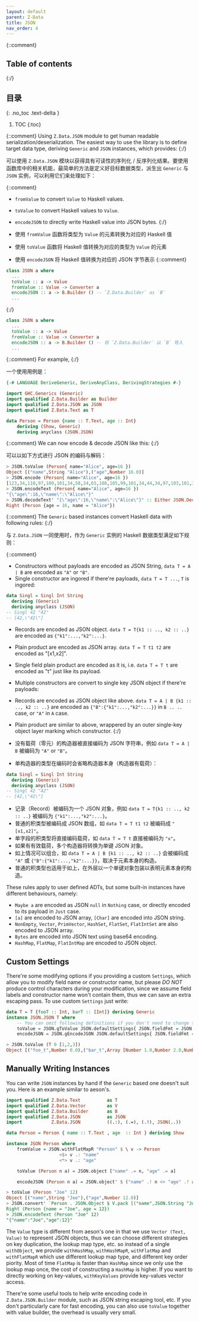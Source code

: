 ```yaml
---
layout: default
parent: Z-Data
title: JSON
nav_order: 4
---
```


{::comment}
## Table of contents
{:/}

## 目录

{: .no_toc .text-delta }

1. TOC
{:toc}

{::comment}
Using `Z.Data.JSON` module to get human readable serialization/deserialization. The easiest way to use the library is to define target data type, deriving
`Generic` and `JSON` instances, which provides:
{:/}

可以使用 `Z.Data.JSON` 模块以获得具有可读性的序列化 / 反序列化结果。要使用函数库中的相关机能，最简单的方法是定义好目标数据类型，派生出 `Generic` 与 `JSON` 实例，可以利用它们来处理如下：

{::comment}
* `fromValue` to convert `Value` to Haskell values.
* `toValue` to convert Haskell values to `Value`.
* `encodeJSON` to directly write Haskell value into JSON bytes.
{:/}

* 使用 `fromValue` 函数将类型为 `Value` 的元素转换为对应的 Haskell 值
* 使用 `toValue` 函数将 Haskell 值转换为对应的类型为 `Value` 的元素
* 使用 `encodeJSON` 将 Haskell 值转换为对应的 JSON 字节表示
{::comment}
```haskell
class JSON a where
  ...
  toValue :: a -> Value
  fromValue :: Value -> Converter a
  encodeJSON :: a -> B.Builder () -- `Z.Data.Builder` as `B`
  ...
```
{:/}
```haskell
class JSON a where
  ...
  toValue :: a -> Value
  fromValue :: Value -> Converter a
  encodeJSON :: a -> B.Builder () -- 将 `Z.Data.Builder` 以 `B` 导入
  ...
```

{::comment}
For example,
{:/}

一个使用用例是：

```haskell
{-# LANGUAGE DeriveGeneric, DeriveAnyClass, DerivingStrategies #-}

import GHC.Generics (Generic)
import qualified Z.Data.Builder as Builder
import qualified Z.Data.JSON as JSON
import qualified Z.Data.Text as T

data Person = Person {name :: T.Text, age :: Int}
    deriving (Show, Generic)
    deriving anyclass (JSON.JSON)
```

{::comment}
We can now encode & decode JSON like this:
{:/}

可以以如下方式进行 JSON 的编码与解码：

```haskell
> JSON.toValue (Person{ name="Alice", age=16 })
Object [("name",String "Alice"),("age",Number 16.0)]
> JSON.encode (Person{ name="Alice", age=16 })
[123,34,110,97,109,101,34,58,34,65,108,105,99,101,34,44,34,97,103,101,34,58,49,54,125]
> JSON.encodeText (Person{ name="Alice", age=16 })
"{\"age\":16,\"name\":\"Alice\"}"
> JSON.decodeText' "{\"age\":16,\"name\":\"Alice\"}" :: Either JSON.DecodeError Person
Right (Person {age = 16, name = "Alice"})
```

{::comment}
The `Generic` based instances convert Haskell data with following rules:
{:/}

与 `Z.Data.JSON` 一同使用时，作为 `Generic` 实例的 Haskell 数据类型满足如下规则：

{::comment}
* Constructors without payloads are encoded as JSON String, `data T = A | B` are encoded as `"A"` or `"B"`.
* Single constructor are ingored if there're payloads, `data T = T ...`,  `T` is ingored:
```haskell
data Singl = Singl Int String
  deriving (Generic)
  deriving anyclass (JSON)
-- Singl 42 "42"
-- [42,\"42\"]
```
* Records are encoded as JSON object. `data T = T{k1 :: .., k2 :: ..}` are encoded as `{"k1":...,"k2":...}`.
* Plain product are encoded as JSON array. `data T = T t1 t2` are encoded as "[x1,x2]".
* Single field plain product are encoded as it is, i.e. `data T = T t` are encoded as "t" just like its payload.
* Multiple constructors are convert to single key JSON object if there're payloads:
* Records are encoded as JSON object like above. `data T = A | B {k1 :: .., k2 :: ..}` are encoded as
    `{"B":{"k1":...,"k2":...}}` in `B .. ..` case, or `"A"` in `A` case.
* Plain product are similar to above, wrappered by an outer single-key object layer marking which constructor.
{:/}

* 没有载荷（零元）的构造器被直接编码为 JSON 字符串，例如 `data T = A | B` 被编码为 `"A"` or `"B"`。
* 单构造器的类型在编码时会省略构造器本身（构造器有载荷）：
```haskell
data Singl = Singl Int String
  deriving (Generic)
  deriving anyclass (JSON)
-- Singl 42 "42"
-- [42,\"42\"]
```
* 记录（Record）被编码为一个 JSON 对象，例如 `data T = T{k1 :: .., k2 :: ..}` 被编码为 `{"k1":...,"k2":...}`。
* 普通的积类型被编码成 JSON 数组，如 `data T = T t1 t2` 被编码成 `"[x1,x2]"`。
* 单字段的积类型将直接编码载荷，如  `data T = T t` 直接被编码为 `"x"`。
* 如果有有效载荷，多个构造器将转换为单键 JSON 对象。
* 如上情况可以组合，如 `data T = A | B {k1 :: .., k2 :: ..}` 会被编码成 `"A"` 或 `{"B":{"k1":...,"k2":...}}`，取决于元素本身的构造。
* 普通的积类型也适用于如上，在外层以一个单键对象包装以表明元素本身的构造。

These rules apply to user defined ADTs, but some built-in instances have different behaviours, namely:

* `Maybe a` are encoded as JSON `null` in `Nothing` case, or directly encoded to its payload in `Just` case.
* `[a]` are encoded to JSON array, `[Char]` are encoded into JSON string.
* `NonEmpty`, `Vector`, `PrimVector`, `HashSet`, `FlatSet`, `FlatIntSet` are also encoded to JSON array.
* `Bytes` are encoded into JSON text using base64 encoding.
* `HashMap`, `FlatMap`, `FlatIntMap` are encoded to JSON object.

## Custom Settings

There're some modifying options if you providing a custom `Settings`, which
allow you to modify field name or constructor name, but please *DO NOT*
produce control characters during your modification, since we assume field
labels and constructor name won't contain them, thus we can save an extra
escaping pass. To use custom `Settings` just write:

```haskell
data T = T {fooT :: Int, barT :: [Int]} deriving Generic
instance JSON.JSON T where
    -- You can omit following definitions if you don't need to change settings
    toValue = JSON.gToValue JSON.defaultSettings{ JSON.fieldFmt = JSON.snakeCase } . from
    encodeJSON = JSON.gEncodeJSON JSON.defaultSettings{ JSON.fieldFmt = JSON.snakeCase } . from
```

```haskell
> JSON.toValue (T 0 [1,2,3])
Object [("foo_t",Number 0.0),("bar_t",Array [Number 1.0,Number 2.0,Number 3.0])]
```

## Manually Writing Instances

You can write `JSON` instances by hand if the `Generic` based one doesn't suit you.
Here is an example similar to aeson's.

```haskell
import qualified Z.Data.Text          as T
import qualified Z.Data.Vector        as V
import qualified Z.Data.Builder       as B
import qualified Z.Data.JSON          as JSON
import           Z.Data.JSON          ((.:), (.=), (.!), JSON(..))

data Person = Person { name :: T.Text , age  :: Int } deriving Show

instance JSON Person where
    fromValue = JSON.withFlatMapR "Person" $ \ v -> Person
                    <$> v .: "name"
                    <*> v .: "age"

    toValue (Person n a) = JSON.object ["name" .= n, "age" .= a]

    encodeJSON (Person n a) = JSON.object' $ ("name" .! n <> "age" .! a)
```

```haskell
> toValue (Person "Joe" 12)
Object [("name",String "Joe"),("age",Number 12.0)]
> JSON.convert' `Person . JSON.Object $ V.pack [("name",JSON.String "Joe"),("age",JSON.Number 12.0)]
Right (Person {name = "Joe", age = 12})
> JSON.encodeText (Person "Joe" 12)
"{"name":"Joe","age":12}"
```

The `Value` type is different from aeson's one in that we use `Vector (Text, Value)` to represent JSON objects, thus
we can choose different strategies on key duplication, the lookup map type, etc. so instead of a single `withObject`,
we provide `withHashMap`, `withHashMapR`, `withFlatMap` and `withFlatMapR` which use different lookup map type, and different key order piority. Most of time `FlatMap` is faster than `HashMap` since we only use the lookup map once, the cost of constructing a `HashMap` is higher. If you want to directly working on key-values, `withKeyValues` provide key-values vector access.

There're some useful tools to help write encoding code in `Z.Data.JSON.Builder` module, such as JSON string escaping tool, etc. If you don't particularly care for fast encoding, you can also use `toValue` together with value builder, the overhead is usually very small.
